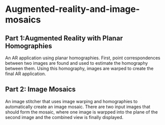 # Augmented-reality-and-image-mosaics
## Part 1:Augmented Reality with Planar Homographies
An AR application using planar homographies. First, point correspondences between two images are found and used to estimate the homography between them. Using this homography, images are warped to create the final AR application.

## Part 2: Image Mosaics
An image stitcher that uses image warping and homographies to automatically create an image mosaic. There are two input images that should form the mosaic, where one image is warpped into the plane of the second image and the combined view is finally displayed.
